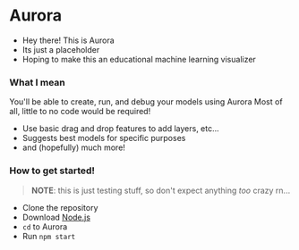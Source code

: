# Aurora
* Hey there! This is Aurora
* Its just a placeholder
* Hoping to make this an educational machine learning visualizer

### What I mean
You'll be able to create, run, and debug your models using Aurora
Most of all, little to no code would be required!
* Use basic drag and drop features to add layers, etc...
* Suggests best models for specific purposes
* and (hopefully) much more!

### How to get started!
> **NOTE**: this is just testing stuff, so don't expect anything *too* crazy rn...
* Clone the repository
* Download [Node.js](https://nodejs.org/en/)
* `cd` to Aurora
* Run `npm start`
